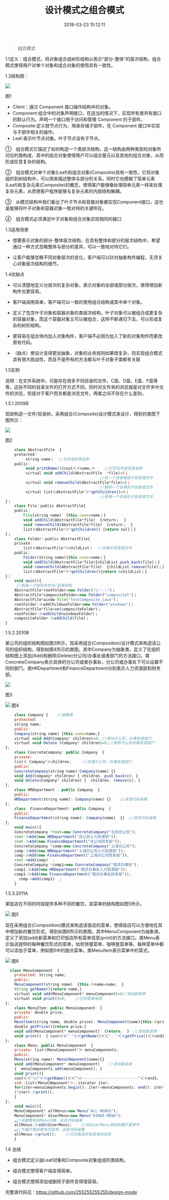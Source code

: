 ﻿---
title: 设计模式之组合模式
comments: true
date: 2018-03-23 15:12:11
categories: 前端
tags: 设计模式
img:

---
>组合模式

1.1定义：组合模式，将对象组合成树形结构以表示“部分-整体”的层次结构，组合模式使得用户对单个对象和组合对象的使用具有一致性。

1.2结构图：

![ ](http://images.cnblogs.com/cnblogs_com/cliy-10/1232443/o_1.png)

图1

* Client：通过 Component 接口操作结构中的对象。
* Component:组合中的对象声明接口，在适当的情况下，实现所有类共有接口的默认行为。声明一个接口用于访问和管理 Component 的子部件。
* Composite:定义枝节点行为，用来存储子部件，在 Component 接口中实现与子部件相关的操作。
* Leaf:表示叶节点对象。叶子节点没有子节点。

①　组合模式它描述了如何构造一个类层次结构，这一结构由两种类型的对象所对应的类构成，其中的组合对象使得用户可以组合基元以及其他的组合对象，从而形成任意复杂的结构。

②　组合模式对单个对象(Leaf)和组合对象(Compostie)具有一致性，它将对象组织到树结构中，可以用来描述整体与部分的关系。同时它也模糊了简单元素(Leaf)和复杂元素(Composite)的概念，使得客户能够像处理简单元素一样来处理复杂元素，从而使客户程序能够与复杂元素的内部结构解耦。

③　从模式结构中我们看出了叶子节点和容器对象都实现Component接口，这也是能够将叶子对象和容器对象一致对待的关键所在。

④　组合模式必须满足叶子对象和组合对象实现相同的接口

1.3适用场景
* 想要表示对象的部分-整体层次结构，在具有整体和部分的层次结构中，希望通过一种方式忽略整体与部分的差异，可以一致地对待它们。

* 让客户能够忽略不同对象层次的变化，客户端可以针对抽象构件编程，无须关心对象层次结构的细节。

1.4优缺点

* 可以清楚地定义分层次的复杂对象，表示对象的全部或部分层次，使得增加新构件也更容易。

* 客户端调用简单，客户端可以一致的使用组合结构或其中单个对象。

* 定义了包含叶子对象和容器对象的类层次结构，叶子对象可以被组合成更复杂的容器对象，而这个容器对象又可以被组合，这样不断递归下去，可以形成复杂的树形结构。

* 更容易在组合体内加入对象构件，客户端不必因为加入了新的对象构件而更改原有代码。

* （缺点）使设计变得更加抽象，对象的业务规则如果很复杂，则实现组合模式具有很大挑战性，而且不是所有的方法都与叶子对象子类都有关联

1.5实例

说明：在文件系统中，可能存在很多不同目录的文件，C盘、D盘、E盘、F盘等等，这些不同的目录文件的打开方式不同，同时对文件夹的浏览就是对文件夹中文件的浏览，但是对于客户而言都是浏览文件，两者之间不存在什么差别。

1.5.1.2009B

现欲构造一文件/目录树，采用组合(Composite)设计模式来设计，得到的类图下图所示：

![ ](http://images.cnblogs.com/cnblogs_com/cliy-10/1232443/o_2.png)

 图2

```javascript
    class AbstractFile  {
    protected：
         string name；  //文件或目录名称
    public：
         void printName(){cout＜＜name;＞    //打印文件或目录名称
         virtual void addChild(AbstractFile  *file)=0；
                                          //给一个目录增加子目录或文件
         virtual void removeChild(AbstractFile*file)=0；
                                          //删除一个目录的子目录或文件
         virtual list＜AbstractFile*＞*getChildren()=0；
                                          //获得一个目录的子目录或文件
}；
    class File：public AbstractFile{
    public：
        File(string name)  {this.name=name；}
        void addChild(AbstractFile*file)  {return；  }
        void removeChild(AbstractFile*file)  {return；  }
        list＜AbstractFile*＞*getChildren() {return null；}
}；
    class Folder：public AbstractFile{
    private：
        list＜AbstractFile*＞childList；  //存储子目录或文件
    public：
        Folder(string name){this.name=name；}
        void addChild(AbstractFile*file){childList.push_back(file)；}
        void removeChild(AbstractFile*file)  {childList.remove(file)；}
        list＜AbstractFile*＞*getChildren(){return &childList；}
}；
    void main(){
     //构造一个树形的文件/目录结构
    AbstractFile*rootFolder=new Folder("c:＼＼")；
    AbstractFile*compositeFolder=new Folder("compositel")；
    AbstractFile*windw File("TestComposite.java")；
    rootFolder-＞addChildowsFolder=new Folder("windows")；
    AbstractFile*file=ne(compositeFolder)；
    rootFolder-＞addChild(windowsFolder)；
    compositeFolder-＞addChild(file)；
}
```
1.5.2.2010B

某公司的组织结构图如图3所示，现采用组合(Composition)设计模式来构造该公司的组织结构，得到如图4所示的类图。其中Company为抽象类，定义了在组织结构图上添加(Add)和删除(Delete)分公司/办事处或者部门的方法接口。类ConcreteCompany表示具体的分公司或者办事处，分公司或办事处下可以设置不同的部门。类HRDepartment和FinanceDepartment分别表示人力资源部和财务部。


![ ](http://images.cnblogs.com/cnblogs_com/cliy-10/1232443/o_3.png)

图3

 
![ ](http://images.cnblogs.com/cnblogs_com/cliy-10/1232443/o_4.png)
图4

```javascript
    class Company {    //抽象类
    protected:
    string name;
    public:
    Company(string name) {this.name=name;}
    virtual void Add(Company* children)=0; //增加子公司、办事处或部门
    virtual void Delete (Company* children)=0;//删除子公司办事处或部门
};
    class ConcreteCompany: public Company  {
    private:
    list＜ Company*＞children;     //存储子公司、办事处或部门
    public:
    ConcreteCompany(string name):Company(name) {}
    void Add(Company* children) { children. push_back(c); }
    void Delete(Company* children) {  children. remove(c); }
};
    class HRDepartment : public Company  {
    public:
    HRDepartment(string name): Company(name) {}    //其他代码省略
};
    class  FinanceDepartment: public Company  {
    public:
    FinanceDepartment(string name): Company(name)  {}  //其他代码省略
}; 
    void main(){
    ConcreteCompany *root=new ConcreteCompany("北京总公司");
    root-＞Add(new HRDepartment("总公司人力资源部"));
    root-＞Add(new FinanceDepartment("总公司财务部"));
    ConcreteCompany *comp=new ConcreteCompany("上海分公司");
    comp-＞Add(new HRDepartment("上海分公司人力资源部"));
    comp-＞Add(new FinanceDepartment("上海分公司财务部"));
    root->Add(comp)  ;
    ConcreteCompany *comp1=new ConcreteCompany("南京办事处");
    comp1-＞Add(new HRDepartment("南京办事处人力资源部"));
    comp1-＞Add(new FinanceDepartment("南京办事处财务部"));
      comp->Add(comp1)  ;
    }
```
       
1.5.3.2011A

某饭店在不同的时段提供多种不同的餐饮，其菜单的结构图如图5所示。

![ ](http://images.cnblogs.com/cnblogs_com/cliy-10/1232443/o_5.png)
图5

现在采用组合(Composition)模式来构造该饭店的菜单，使得饭店可以方便地在其中增加新的餐饮形式，得到如图6所示的类图。其中MenuComponent为抽象类，定义了添加(add)新菜单和打印饭店所有菜单信息(print)的方法接口。类Menu表示饭店提供的每种餐饮形式的菜单，如煎饼屋菜单、咖啡屋菜单等。每种菜单中都可以添加子菜单，例如图5中的甜点菜单。类MenuItem表示菜单中的菜式。


![ ](http://images.cnblogs.com/cnblogs_com/cliy-10/1232443/o_6.png)
图6

```javascript
  class MenuComponent  {
    protected: string name;
    public:
    MenuComponent(string name)  {this-＞name=name;  }
    String getName(){return name;}
    virtual void add(MenuComponent* menuComponent)=0//添加新菜单
    virtual void print()=0;    //打印菜单信息
};
    class MenuItem: public MenuComponent  {
    private: double price;
    public:
    Menultem(string name, double price): MenuComponent(name){this-＞price=price;}
    double getPrice(){return price;}
    void add(MenuComponent* menuComponent)  {return;  }  //添加新菜单
    void print()  { cout＜＜" "＜＜getName()＜＜", "＜＜getPrice()＜＜end1;}
};
    class Menu: public MenuComponent  {
    private: list＜MenuComponent*＞ menuComponents;
    pubiic:
    Menu(string name): MenuC0mponent(name){}
    void add(MenuComponent* menuComponent)    //添加新菜单
    {  menuComponents.add(menuComponent); }
    void print(){
    cout＜＜"\n"＜＜getName()＜＜"\n-------------------------"＜＜end1;
    std::list＜MenuC0mponent*＞::iterator iter;
    for(iter=menuComponents.begin(); iter!=menuComponents. end(); iter++)
    (*iter)-＞print();
    }
};
    void main(){
    MenuComponent* allMenus=new Menu("ALL MENUS");
    MenuComponent* dinerMenu=new Menu("DINER MENU");
    …//创建更多的Menu对象，此处代码省略
    allMenus-＞add(dinerMenu);    //将dinerMenu添加到餐厅菜单中
    …//为餐厅增加更多的菜单，此处代码省略
    allMenus-＞print();    //打印饭店所有菜单的信息
    } 
```
  
1.6 总结

* 组合模式定义由Leaf对象和Compostie对象组成的类结构。

* 组合模式使得客户端变得简单。

* 组合模式使得添加或删除子部件变得很容易。

完整源代码见：https://github.com/255255255255/design-mode